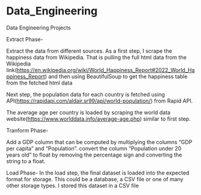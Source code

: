 # Data_Engineering
Data Engineering Projects 

Extract Phase-

Extract the data from different sources. 
As a first step, I scrape the happiness data from Wikipedia. That is pulling the full html data from the Wikipedia link(https://en.wikipedia.org/wiki/World_Happiness_Report#2022_World_Happiness_Report) and then using BeautifulSoup to get the happiness table from the fetched html data

Next step, the population data for each country is fetched using API(https://rapidapi.com/aldair.sr99/api/world-population/) from Rapid API.

The average age per country is loaded by scraping the world data website(https://www.worlddata.info/average-age.php) similar to first step.

Tranform Phase-

Add a GDP column that can be computed by multiplying the columns “GDP per capita” and “Population”. 
convert the column “Population under 20 years old” to float by removing the percentage sign and converting the string to a float.

Load Phase-
In the load step, the final dataset is loaded into the expected format for storage. This could be a database, a CSV file or one of many other storage types. I stored this dataset in a CSV file
